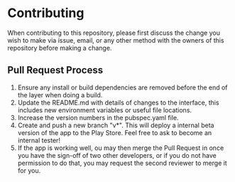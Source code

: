 # Contributing

When contributing to this repository, please first discuss the change you wish to make via issue,
email, or any other method with the owners of this repository before making a change.

## Pull Request Process

1. Ensure any install or build dependencies are removed before the end of the layer when doing a build.
2. Update the README.md with details of changes to the interface, this includes new environment variables or useful file locations.
3. Increase the version numbers in the pubspec.yaml file.
4. Create and push a new branch "v*". This will deploy a internal beta version of the app to the Play Store. Feel free to ask to become an internal tester!
4. If the app is working well, ou may then merge the Pull Request in once you have the sign-off of two other developers, or if you 
do not have permission to do that, you may request the second reviewer to merge it for you.